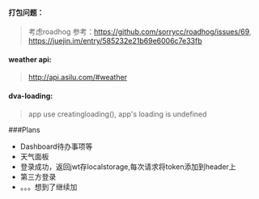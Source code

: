 #### 打包问题：
>考虑roadhog 参考：https://github.com/sorrycc/roadhog/issues/69, https://juejin.im/entry/585232e21b69e6006c7e33fb
#### weather api:
 > http://api.asilu.com/#weather
 #### dva-loading:
 > app use creatingloading(), app's loading is undefined
 
 ###Plans
 + Dashboard待办事项等
 + 天气面板
 + 登录成功，返回jwt存localstorage,每次请求将token添加到header上
 + 第三方登录
 + 。。。想到了继续加
